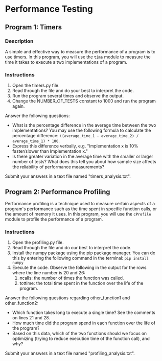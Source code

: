 # Performance Testing

## Program 1: Timers

### Description

A simple and effective way to measure the performance of a program is to use timers. In this program, you will use the `time` module to measure the time it takes to execute a two implementations of a program.

### Instructions

1. Open the timers.py file.
2. Read through the file and do your best to interpret the code.
3. Run the program several times and observe the output.
4. Change the NUMBER_OF_TESTS constant to 1000 and run the program again.

Answer the following questions:

- What is the percentage difference in the average time between the two implementations? You may use the following formula to calculate the percentage difference: `((average_time_1 - average_time_2) / average_time_1) * 100`.
- Express this difference verbally, e.g. "Implementation x is 10% faster/slower than Implementation x."
- Is there greater variation in the average time with the smaller or larger number of tests? What does this tell you about how sample size affects the reliability of performance measurements?

Submit your answers in a text file named "timers_analysis.txt".

## Program 2: Performance Profiling

Performance profiling is a technique used to measure certain aspects of a program's performance such as the time spent in specific function calls, or the amount of memory it uses. In this program, you will use the `cProfile` module to profile the performance of a program.

### Instructions

1. Open the profiling.py file.
2. Read through the file and do our best to interpret the code.
3. Install the numpy package using the pip package manager. You can do this by entering the following command in the terminal: `pip install numpy`
4. Execute the code. Observe the following in the output for the rows where the line number is 20 and 26:
   1. ncalls: the number of times the function was called.
   2. tottime: the total time spent in the function over the life of the program.

Answer the following questions regarding other_function1 and other_function2:

- Which function takes long to execute a single time? See the comments on lines 21 and 28.
- How much time did the program spend in each function over the life of the program?
- Based on this data, which of the two functions should we focus on optimizing (trying to reduce execution time of the function call), and why?

Submit your answers in a text file named "profiling_analysis.txt".
